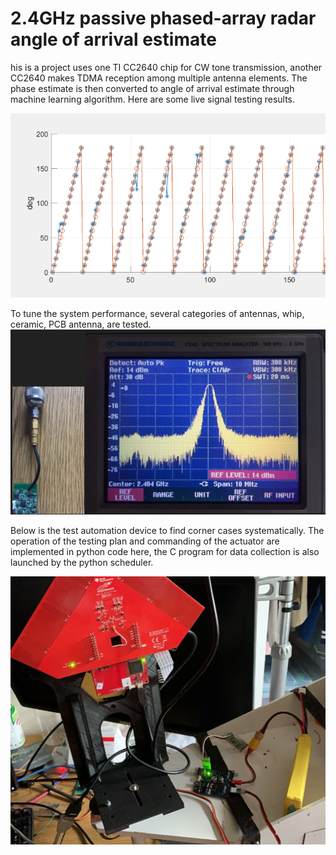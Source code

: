 # 2.4GHz passive phased-array radar angle of arrival estimate
his is a project uses one TI CC2640 chip for CW tone transmission, another CC2640 makes TDMA reception among multiple antenna elements. The phase estimate is then converted to angle of arrival estimate through machine learning algorithm. Here are some live signal testing results.

<img src="doc/img/AoA_estimateResult.png" width="600">

To tune the system performance, several categories of antennas, whip, ceramic, PCB antenna, are tested. 
<img src="doc/img/RFspectrumMeasurement.png" width="600">

Below is the test automation device to find corner cases systematically. The operation of the testing plan and commanding of the actuator are implemented in python code here, the C program for data collection is also launched by the python scheduler.

<img src="doc/img/testingJig.png" width="600">

